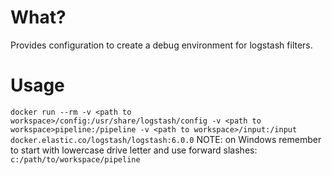 # What?
Provides configuration to create a debug environment for logstash filters.

# Usage
`docker run --rm -v <path to workspace>/config:/usr/share/logstash/config -v <path to workspace>pipeline:/pipeline -v <path to workspace>/input:/input docker.elastic.co/logstash/logstash:6.0.0`
NOTE: on Windows remember to start with lowercase drive letter and use forward
slashes: `c:/path/to/workspace/pipeline`

